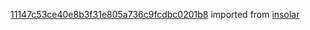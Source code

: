 [11147c53ce40e8b3f31e805a736c9fcdbc0201b8](https://github.com/insolar/insolar/commit/11147c53ce40e8b3f31e805a736c9fcdbc0201b8) imported from [insolar](https://github.com/insolar/insolar)
